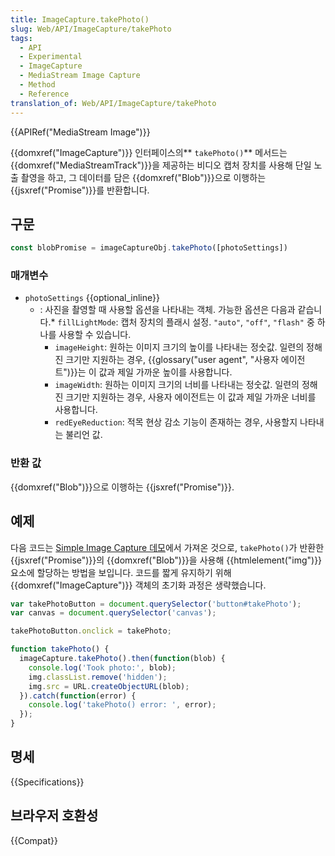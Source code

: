 ```yaml
---
title: ImageCapture.takePhoto()
slug: Web/API/ImageCapture/takePhoto
tags:
  - API
  - Experimental
  - ImageCapture
  - MediaStream Image Capture
  - Method
  - Reference
translation_of: Web/API/ImageCapture/takePhoto
---
```

{{APIRef("MediaStream Image")}}

{{domxref("ImageCapture")}} 인터페이스의** `takePhoto()`** 메서드는 {{domxref("MediaStreamTrack")}}을 제공하는 비디오 캡처 장치를 사용해 단일 노출 촬영을 하고, 그 데이터를 담은 {{domxref("Blob")}}으로 이행하는 {{jsxref("Promise")}}를 반환합니다.

## 구문

```js
const blobPromise = imageCaptureObj.takePhoto([photoSettings])
```

### 매개변수

- `photoSettings` {{optional_inline}}
  - : 사진을 촬영할 때 사용할 옵션을 나타내는 객체. 가능한 옵션은 다음과 같습니다.\* `fillLightMode`: 캡처 장치의 플래시 설정. `"auto"`, `"off"`, `"flash"` 중 하나를 사용할 수 있습니다.
    - `imageHeight`: 원하는 이미지 크기의 높이를 나타내는 정숫값. 일련의 정해진 크기만 지원하는 경우, {{glossary("user agent", "사용자 에이전트")}}는 이 값과 제일 가까운 높이를 사용합니다.
    - `imageWidth`: 원하는 이미지 크기의 너비를 나타내는 정숫값. 일련의 정해진 크기만 지원하는 경우, 사용자 에이전트는 이 값과 제일 가까운 너비를 사용합니다.
    - `redEyeReduction`: 적목 현상 감소 기능이 존재하는 경우, 사용할지 나타내는 불리언 값.

### 반환 값

{{domxref("Blob")}}으로 이행하는 {{jsxref("Promise")}}.

## 예제

다음 코드는 [Simple Image Capture 데모](https://simpl.info/imagecapture/)에서 가져온 것으로, `takePhoto()`가 반환한 {{jsxref("Promise")}}의 {{domxref("Blob")}}을 사용해 {{htmlelement("img")}} 요소에 할당하는 방법을 보입니다. 코드를 짧게 유지하기 위해 {{domxref("ImageCapture")}} 객체의 초기화 과정은 생략했습니다.

```js
var takePhotoButton = document.querySelector('button#takePhoto');
var canvas = document.querySelector('canvas');

takePhotoButton.onclick = takePhoto;

function takePhoto() {
  imageCapture.takePhoto().then(function(blob) {
    console.log('Took photo:', blob);
    img.classList.remove('hidden');
    img.src = URL.createObjectURL(blob);
  }).catch(function(error) {
    console.log('takePhoto() error: ', error);
  });
}
```

## 명세

{{Specifications}}

## 브라우저 호환성

{{Compat}}
